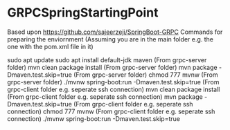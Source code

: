 # GRPCSpringStartingPoint
Based upon https://github.com/sajeerzeji/SpringBoot-GRPC Commands for preparing the enviornment (Assuming you are in the main folder e.g. the one with the pom.xml file in it)

sudo apt update
sudo apt install default-jdk maven
(From grpc-server folder) mvn clean package install
(From grpc-server folder) mvn package -Dmaven.test.skip=true
(From grpc-server folder) chmod 777 mvnw
(From grpc-server folder) ./mvnw spring-boot:run -Dmaven.test.skip=true
(From grpc-client folder e.g. seperate ssh connection) mvn clean package install
(From grpc-client folder e.g. seperate ssh connection) mvn package -Dmaven.test.skip=true
(From grpc-client folder e.g. seperate ssh connection) chmod 777 mvnw
(From grpc-client folder e.g. seperate ssh connection) ./mvnw spring-boot:run -Dmaven.test.skip=true
